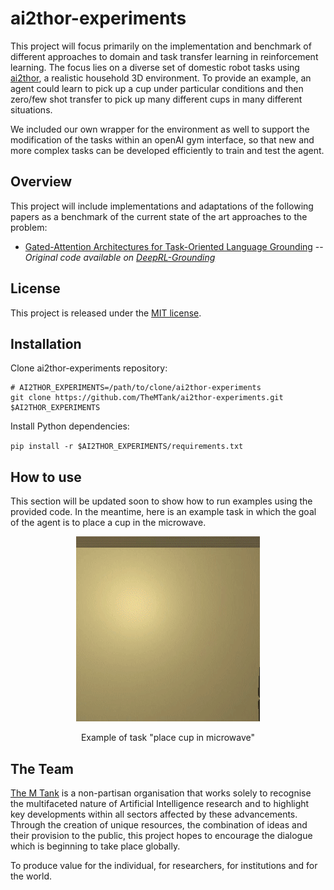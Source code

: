 # ai2thor-experiments

This project will focus primarily on the implementation and benchmark of different approaches to domain and task 
transfer learning in reinforcement learning. The focus lies on a diverse set of domestic robot tasks 
using [ai2thor](https://ai2thor.allenai.org/), a realistic household 3D environment. To provide an example, an agent 
could learn to pick up a cup under particular conditions and then zero/few shot transfer to pick up many different 
cups in many different situations.

We included our own wrapper for the environment as well to support the modification of the tasks within an openAI gym interface, so that 
new and more complex tasks can be developed efficiently to train and test the agent.

## Overview

This project will include implementations and adaptations of the following papers as a benchmark of the current state of the art 
approaches to the problem:

- [Gated-Attention Architectures for Task-Oriented Language Grounding](https://arxiv.org/abs/1706.07230) -- 
*Original code available on [DeepRL-Grounding](https://github.com/devendrachaplot/DeepRL-Grounding)*

## License

This project is released under the [MIT license](https://github.com/TheMTank/ai2thor-experiments/master/LICENSE).


## Installation

Clone ai2thor-experiments repository:

```
# AI2THOR_EXPERIMENTS=/path/to/clone/ai2thor-experiments
git clone https://github.com/TheMTank/ai2thor-experiments.git $AI2THOR_EXPERIMENTS
```

Install Python dependencies:

`pip install -r $AI2THOR_EXPERIMENTS/requirements.txt`

## How to use

This section will be updated soon to show how to run examples using the provided code. In the meantime, here is an 
example task in which the goal of the agent is to place a cup in the microwave.

<div align="center">
  <img src="examples/cup_into_microwave.gif" width="294px" />
  <p>Example of task "place cup in microwave"</p>
</div>

## The Team

[The M Tank](http://www.themtank.org/) is a non-partisan organisation that works solely to recognise the multifaceted 
nature of Artificial Intelligence research and to highlight key developments within all sectors affected by these 
advancements. Through the creation of unique resources, the combination of ideas and their provision to the public, 
this project hopes to encourage the dialogue which is beginning to take place globally. 

To produce value for the individual, for researchers, for institutions and for the world.

